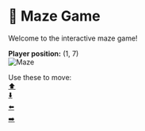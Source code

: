 # 🧩 Maze Game  
Welcome to the interactive maze game!

**Player position:** (1, 7)  
![Maze](https://recognize-instructor-criteria-other.trycloudflare.com/images/pos_1_7.png?t=1760506928296)

Use these to move:  
[⬆️](https://recognize-instructor-criteria-other.trycloudflare.com/move/1_7_w)  
[⬇️](https://recognize-instructor-criteria-other.trycloudflare.com/move/1_7_s)  
[⬅️](https://recognize-instructor-criteria-other.trycloudflare.com/move/1_7_a)  
[➡️](https://recognize-instructor-criteria-other.trycloudflare.com/move/1_7_d)
